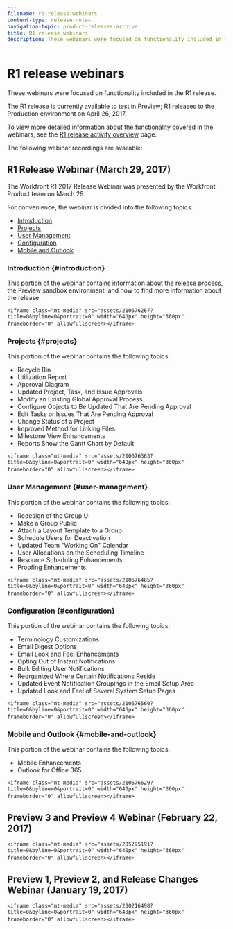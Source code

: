 ```yaml
---
filename: r1-release-webinars
content-type: release-notes
navigation-topic: product-releases-archive
title: R1 release webinars
description: These webinars were focused on functionality included in the R1 release.
---
```


# R1 release webinars

These webinars were focused on functionality included in the R1 release.&nbsp;

The R1 release is currently available to test in Preview; R1 releases to the Production environment on April 26, 2017.

To view more detailed information about the functionality covered in the webinars, see the [R1 release activity overview](../../../../product-announcements/product-releases/quarterly-release-archive/r1-release-activity/r1-release-activity-overview.md) page.

The following webinar recordings are available:

## R1 Release Webinar (March 29, 2017)

The Workfront R1 2017 Release Webinar was presented by the Workfront Product team on March 29. &nbsp;

For convenience, the webinar is divided into the following topics:

* [Introduction](#introduction) 
* [Projects](#projects) 
* [User Management](#user-management) 
* [Configuration](#configuration) 
* [Mobile and Outlook](#mobile-and-outlook)

### Introduction {#introduction}

This portion of the webinar contains information about the release process, the Preview sandbox environment, and how to find more information about the release.

```<iframe class="mt-media" src="assets/210676267?title=0&byline=0&portrait=0" width="640px" height="360px" frameborder="0" allowfullscreen></iframe>```&nbsp;&nbsp;

### Projects {#projects}

This portion of the webinar contains the following topics:

* Recycle Bin
* Utilization Report
* Approval&nbsp;Diagram
* Updated Project, Task, and Issue Approvals
* Modify an Existing Global Approval Process
* Configure Objects to Be Updated That Are Pending Approval
* Edit Tasks or Issues That Are Pending Approval
* Change Status of a Project
* Improved Method for Linking Files
* Milestone View Enhancements
* Reports Show the Gantt Chart by Default

```<iframe class="mt-media" src="assets/210676363?title=0&byline=0&portrait=0" width="640px" height="360px" frameborder="0" allowfullscreen></iframe>```&nbsp;&nbsp;

### User Management {#user-management}

This portion of the webinar contains the following topics:

* Redesign of the Group UI
* Make a Group Public
* Attach a Layout Template to a Group
* Schedule Users for Deactivation
* Updated Team "Working On" Calendar
* User Allocations on the Scheduling Timeline
* Resource Scheduling Enhancements
* Proofing Enhancements

```<iframe class="mt-media" src="assets/210676485?title=0&byline=0&portrait=0" width="640px" height="360px" frameborder="0" allowfullscreen></iframe>```&nbsp;&nbsp;

### Configuration {#configuration}

This portion of the webinar contains the following topics:

* Terminology Customizations
* Email Digest Options
* Email Look and Feel Enhancements
* Opting Out of Instant Notifications
* Bulk Editing User Notifications
* Reorganized Where Certain Notifications Reside
* Updated Event Notification Groupings in the Email Setup Area
* Updated Look and Feel of Several System Setup Pages

```<iframe class="mt-media" src="assets/210676560?title=0&byline=0&portrait=0" width="640px" height="360px" frameborder="0" allowfullscreen></iframe>```&nbsp;&nbsp;

### Mobile and Outlook {#mobile-and-outlook}

This portion of the webinar contains the following topics:

* Mobile Enhancements
* Outlook for Office 365

```<iframe class="mt-media" src="assets/210676629?title=0&byline=0&portrait=0" width="640px" height="360px" frameborder="0" allowfullscreen></iframe>```&nbsp;&nbsp;

## Preview 3 and Preview 4 Webinar (February 22, 2017)

```<iframe class="mt-media" src="assets/205295191?title=0&byline=0&portrait=0" width="640px" height="360px" frameborder="0" allowfullscreen></iframe>```&nbsp;&nbsp;

## Preview 1, Preview 2, and Release Changes Webinar (January 19, 2017)

```<iframe class="mt-media" src="assets/200216498?title=0&byline=0&portrait=0" width="640px" height="360px" frameborder="0" allowfullscreen></iframe>```&nbsp;&nbsp;
